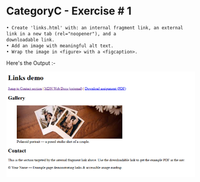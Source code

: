 # CategoryC - Exercise # 1 


```
• Create 'links.html' with: an internal fragment link, an external link in a new tab (rel="noopener"), and a
downloadable link.
• Add an image with meaningful alt text.
• Wrap the image in <figure> with a <figcaption>.
```


Here's the Output :- 


![alt text](image-1.png)